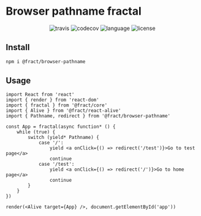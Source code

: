# Browser pathname fractal

<div align="center">
<img src="https://img.shields.io/travis/fract/browser-pathname" alt="travis" />
<img src="https://img.shields.io/codecov/c/github/fract/browser-pathname" alt="codecov" />
<img src="https://img.shields.io/github/languages/top/fract/browser-pathname" alt="language" />
<img src="https://img.shields.io/npm/l/@fract/browser-pathname" alt="license" />  
</div>

## Install

```bash
npm i @fract/browser-pathname
```

## Usage

```tsx
import React from 'react'
import { render } from 'react-dom'
import { fractal } from '@fract/core'
import { Alive } from '@fract/react-alive'
import { Pathname, redirect } from '@fract/browser-pathname'

const App = fractal(async function* () {
    while (true) {
        switch (yield* Pathname) {
            case '/':
                yield <a onClick={() => redirect('/test')}>Go to test page</a>
                continue
            case '/test':
                yield <a onClick={() => redirect('/')}>Go to home page</a>
                continue
        }
    }
})

render(<Alive target={App} />, document.getElementById('app'))
```
